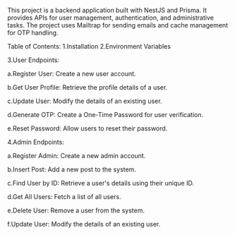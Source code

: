 This project is a backend application built with NestJS and Prisma. It provides APIs for user management, authentication, and administrative tasks. 
The project uses Mailtrap for sending emails and cache management for OTP handling.

Table of Contents:
1.Installation
2.Environment Variables


3.User Endpoints:

a.Register User: Create a new user account.

b.Get User Profile: Retrieve the profile details of a user.

c.Update User: Modify the details of an existing user.

d.Generate OTP: Create a One-Time Password for user verification.

e.Reset Password: Allow users to reset their password.

4.Admin Endpoints:


a.Register Admin: Create a new admin account.

b.Insert Post: Add a new post to the system.

c.Find User by ID: Retrieve a user's details using their unique ID.

d.Get All Users: Fetch a list of all users.

e.Delete User: Remove a user from the system.

f.Update User: Modify the details of an existing user.
